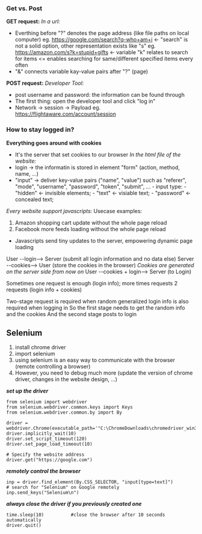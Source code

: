 ### Get vs. Post
**GET request:**
*In a url:*
- Everthing before "?" denotes the page address (like file paths on local computer)
      eg. https://google.com/search?q-who+am+i    <- "search" is not a solid option, other representation exists like "s"
      eg. https://amazon.com/s?k=stupid+gifts     <- variable "k" relates to search for items <= enables searching for same/different specified items every often
- "&" connects variable kay-value pairs after "?" (page)

**POST request:**
*Developer Tool:*
- post username and password: the information can be found through
- The first thing: open the developer tool and click "log in"
- Network -> session -> Payload
      eg. https://flightaware.com/account/session


### How to stay logged in?
**Everything goes around with cookies**
- It's the server that set cookies to our browser
*In the html file of the website:*
- login -> the informatin is stored in element "form" (action, method, name, ...)
- "input" -> deliver key-value pairs ("name", "value") such as "referer", "mode", "username", "password", "token", "submit", ...
        - input type: 
            - "hidden" <- invisible elements;
            - "text" <- visiable text;
            - "password" <- concealed text;


*Every website support javascripts:*
Usecase examples:
1. Amazon shopping cart update without the whole page reload
2. Facebook more feeds loading without the whole page reload
- Javascripts send tiny updates to the server, empowering dynamic page loading


User --login--> Server (submit all login information and no data else)
Server --cookies--> User (store the cookies in the browser)
      *Cookies are generated on the server side*
*from now on*
User --cookies + login--> Server (to Login)


Sometimes one request is enough (login info); more times requests 2 requests (login info + cookies)


Two-stage request is required when random generalized login info is also required when logging in
      So the first stage needs to get the random info and the cookies
      And the second stage posts to login
      

## Selenium
1. install chrome driver
2. import selenium
3. using selenium is an easy way to communicate with the browser (remote controlling a browser)
4. However, you need to debug much more (update the version of chrome driver, changes in the website design, ...)


***set up the driver***
```
from selenium import webdriver
from selenium.webdriver.common.keys import Keys
from selenium.webdriver.common.by import By

driver = webdriver.Chrome(executable_path='"C:\ChromeDownloads\chromedriver_win32\chromedriver.exe"')
driver.implicitly_wait(10)
driver.set_script_timeout(120)
driver.set_page_load_timeout(10)

# Specify the website address
driver.get("https://google.com")
```

***remotely control the browser***
```
inp = driver.find_element(By.CSS_SELECTOR, "input[type=text]")
# search for "Selenium" on Google remotely
inp.send_keys("Selenium\n")
```

***always close the driver if you previously created one***
```
time.sleep(10)          #close the browser after 10 seconds automatically
driver.quit()
```

